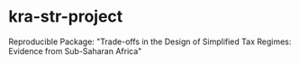 # kra-str-project
Reproducible Package: "Trade-offs in the Design of Simplified Tax Regimes: Evidence from Sub-Saharan Africa"
